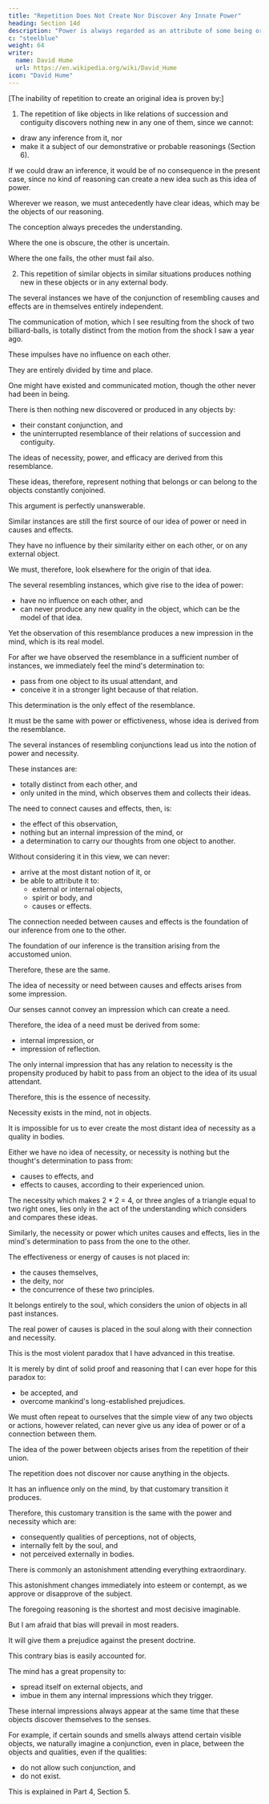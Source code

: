```yaml
---
title: "Repetition Does Not Create Nor Discover Any Innate Power"
heading: Section 14d
description: "Power is always regarded as an attribute of some being or existence."
c: "steelblue"
weight: 64
writer:
  name: David Hume
  url: https://en.wikipedia.org/wiki/David_Hume
icon: "David Hume"
---
```



[The inability of repetition to create an original idea is proven by:]

1. The repetition of like objects in like relations of succession and contiguity discovers nothing new in any one of them, since we cannot:
- draw any inference from it, nor
- make it a subject of our demonstrative or probable reasonings (Section 6).

If we could draw an inference, it would be of no consequence in the present case, since no kind of reasoning can create a new idea such as this idea of power.

Wherever we reason, we must antecedently have clear ideas, which may be the objects of our reasoning.

The conception always precedes the understanding.

Where the one is obscure, the other is uncertain.

Where the one fails, the other must fail also.

2. This repetition of similar objects in similar situations produces nothing new in these objects or in any external body.

The several instances we have of the conjunction of resembling causes and effects are in themselves entirely independent.

The communication of motion, which I see resulting from the shock of two billiard-balls, is totally distinct from the motion from the shock I saw a year ago.

These impulses have no influence on each other.

They are entirely divided by time and place.

One might have existed and communicated motion, though the other never had been in being.

There is then nothing new discovered or produced in any objects by:
- their constant conjunction, and
- the uninterrupted resemblance of their relations of succession and contiguity.

The ideas of necessity, power, and efficacy are derived from this resemblance.

These ideas, therefore, represent nothing that belongs or can belong to the objects constantly conjoined.

This argument is perfectly unanswerable.

Similar instances are still the first source of our idea of power or need in causes and effects.

They have no influence by their similarity either on each other, or on any external object.

We must, therefore, look elsewhere for the origin of that idea.

The several resembling instances, which give rise to the idea of power:
- have no influence on each other, and
- can never produce any new quality in the object, which can be the model of that idea.

Yet the observation of this resemblance produces a new impression in the mind, which is its real model.

For after we have observed the resemblance in a sufficient number of instances, we immediately feel the mind's determination to:
- pass from one object to its usual attendant, and
- conceive it in a stronger light because of that relation.

This determination is the only effect of the resemblance.

It must be the same with power or effictiveness, whose idea is derived from the resemblance.

The several instances of resembling conjunctions lead us into the notion of power and necessity.

These instances are:
- totally distinct from each other, and
- only united in the mind, which observes them and collects their ideas.

The need to connect causes and effects, then, is:
- the effect of this observation,
- nothing but an internal impression of the mind, or
- a determination to carry our thoughts from one object to another.

Without considering it in this view, we can never:
- arrive at the most distant notion of it, or
- be able to attribute it to:
  - external or internal objects,
  - spirit or body, and
  - causes or effects.

The connection needed between causes and effects is the foundation of our inference from one to the other.

The foundation of our inference is the transition arising from the accustomed union.

Therefore, these are the same.

The idea of necessity or need between causes and effects arises from some impression.

Our senses cannot convey an impression which can create a need.

Therefore, the idea of a need must be derived from some:
- internal impression, or
- impression of reflection.

The only internal impression that has any relation to necessity is the propensity produced by habit to pass from an object to the idea of its usual attendant.

Therefore, this is the essence of necessity.

Necessity exists in the mind, not in objects.

It is impossible for us to ever create the most distant idea of necessity as a quality in bodies.

Either we have no idea of necessity, or necessity is nothing but the thought's determination to pass from:
- causes to effects, and
- effects to causes, according to their experienced union.

The necessity which makes 2 * 2 = 4, or three angles of a triangle equal to two right ones, lies only in the act of the understanding which considers and compares these ideas.

Similarly, the necessity or power which unites causes and effects, lies in the mind's determination to pass from the one to the other.

The effectiveness or energy of causes is not placed in:
- the causes themselves,
- the deity, nor
- the concurrence of these two principles.

It belongs entirely to the soul, which considers the union of objects in all past instances.

The real power of causes is placed in the soul along with their connection and necessity.

This is the most violent paradox that I have advanced in this treatise.

It is merely by dint of solid proof and reasoning that I can ever hope for this paradox to:
- be accepted, and
- overcome mankind's long-established prejudices.

We must often repeat to ourselves that the simple view of any two objects or actions, however related, can never give us any idea of power or of a connection between them.

The idea of the power between objects arises from the repetition of their union.

The repetition does not discover nor cause anything in the objects.

It has an influence only on the mind, by that customary transition it produces.

Therefore, this customary transition is the same with the power and necessity which are:
- consequently qualities of perceptions, not of objects,
- internally felt by the soul, and
- not perceived externally in bodies.

There is commonly an astonishment attending everything extraordinary.

This astonishment changes immediately into esteem or contempt, as we approve or disapprove of the subject.

The foregoing reasoning is the shortest and most decisive imaginable.

But I am afraid that bias will prevail in most readers.

It will give them a prejudice against the present doctrine.

This contrary bias is easily accounted for.

The mind has a great propensity to:
- spread itself on external objects, and
- imbue in them any internal impressions which they trigger.

These internal impressions always appear at the same time that these objects discover themselves to the senses.

For example, if certain sounds and smells always attend certain visible objects, we naturally imagine a conjunction, even in place, between the objects and qualities, even if the qualities:
- do not allow such conjunction, and
- do not exist.

This is explained in Part 4, Section 5.

